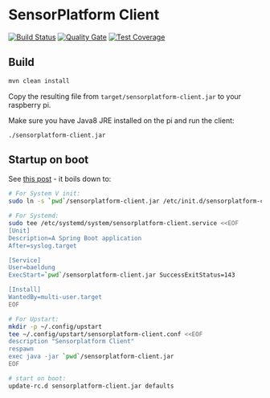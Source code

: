 
# SensorPlatform Client

[![Build Status](https://travis-ci.org/jlor/sensorplatform-client.svg?branch=develop)](https://travis-ci.org/jlor/sensorplatform-client) [![Quality Gate](https://sonarcloud.io/api/project_badges/measure?project=dk.rosenlund.sensorplatform:sensorplatform-client&metric=alert_status)](https://sonarcloud.io/dashboard?id=dk.rosenlund.sensorplatform:sensorplatform-client) [![Test Coverage](https://sonarcloud.io/api/project_badges/measure?project=dk.rosenlund.sensorplatform:sensorplatform-client&metric=coverage)](https://sonarcloud.io/dashboard?id=dk.rosenlund.sensorplatform:sensorplatform-client)

## Build

```bash
mvn clean install
```
Copy the resulting file from ```target/sensorplatform-client.jar``` to your raspberry pi.

Make sure you have Java8 JRE installed on the pi and run the client:
```
./sensorplatform-client.jar
```

## Startup on boot
See [this post](https://www.baeldung.com/spring-boot-app-as-a-service) - it boils down to:
```bash
# For System V init:
sudo ln -s `pwd`/sensorplatform-client.jar /etc/init.d/sensorplatform-client

# For Systemd:
sudo tee /etc/systemd/system/sensorplatform-client.service <<EOF
[Unit]
Description=A Spring Boot application
After=syslog.target

[Service]
User=baeldung
ExecStart=`pwd`/sensorplatform-client.jar SuccessExitStatus=143

[Install]
WantedBy=multi-user.target
EOF

# For Upstart:
mkdir -p ~/.config/upstart
tee ~/.config/upstart/sensorplatform-client.conf <<EOF
description "Sensorplatform Client"
respawn
exec java -jar `pwd`/sensorplatform-client.jar
EOF

# start on boot:
update-rc.d sensorplatform-client.jar defaults
```